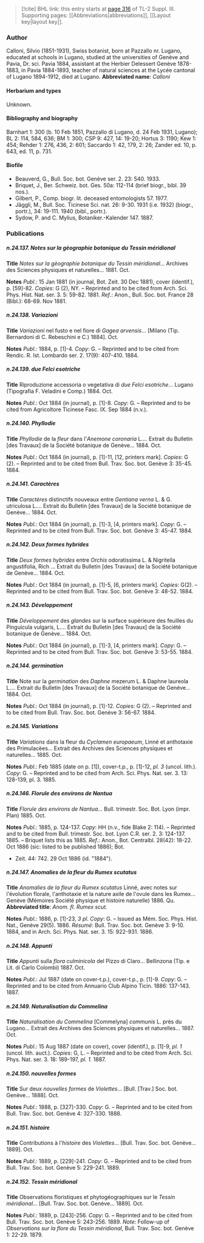 > [!cite] BHL link: this entry starts at [page 316](https://www.biodiversitylibrary.org/page/33266623) of TL-2 Suppl. III.
> Supporting pages: [[Abbreviations|abbreviations]], [[Layout key|layout key]].

### Author

Calloni, Silvio (1851-1931), Swiss botanist, born at Pazzallo nr. Lugano, educated at schools in Lugano, studied at the universities of Genève and Pavia, Dr. sci. Pavia 1884, assistant at the Herbier Delessert Genève 1878-1883, in Pavia 1884-1893, teacher of natural sciences at the Lycée cantonal of Lugano 1894-1912, died at Lugano. 
**Abbreviated name**: *Calloni*

#### Herbarium and types

Unknown.

#### Bibliography and biography

Barnhart 1: 300 (b. 10 Feb 1851, Pazzallo di Lugano, d. 24 Feb 1931, Lugano); BL 2: 114, 584, 636; BM 1: 300; CSP 9: 427, 14: 19-20; Hortus 3: 1190; Kew 1: 454; Rehder 1: 276, 436, 2: 601; Saccardo 1: 42, 179, 2: 26; Zander ed. 10, p. 643, ed. 11, p. 731.

#### Biofile

- Beauverd, G., Bull. Soc. bot. Genève ser. 2. 23: 540. 1933.
- Briquet, J., Ber. Schweiz. bot. Ges. 50a: 112-114 (brief biogr., bibl. 39 nos.).
- Gilbert, P., Comp. biogr. lit. deceased entomologists 57. 1977.
- Jäggli, M., Bull. Soc. Ticinese Sci. nat. 26: 9-30. 1931 (i.e. 1932) (biogr., portr.), 34: 19-111. 1940 (bibl., portr.).
- Sydow, P. and C. Mylius, Botaniker.-Kalender 147. 1887.

### Publications

##### n.24.137. Notes sur la gèographie botanique du Tessin méridional

**Title**
*Notes sur la gèographie botanique du Tessin méridional*... Archives des Sciences physiques et naturelles... 1881. Oct.

**Notes**
*Publ*.: 15 Jan 1881 (in journal, Bot. Zeit. 30 Dec 1881), cover (identif.), p. \[59\]-82. *Copies*: G (2), NY. – Reprinted and to be cited from Arch. Sci. Phys. Hist. Nat. ser. 3. 5: 59-82. 1881.
*Ref*.: Anon., Bull. Soc. bot. France 28 (Bibl.): 68-69. Nov 1881.

##### n.24.138. Variazioni

**Title**
*Variazioni* nel fusto e nel fiore di *Gagea arvensis*... \[Milano (Tip. Bernardoni di C. Rebeschini e C.) 1884\]. Oct.

**Notes**
*Publ*.: 1884, p. \[1\]-4. *Copy*: G. – Reprinted and to be cited from Rendic. R. Ist. Lombardo ser. 2. 17(9): 407-410. 1884.

##### n.24.139. due Felci esotriche

**Title**
Riproduzione accessoria o vegetativa di *due Felci esotriche*... Lugano (Tipografia F. Veladini e Comp.) 1884. Oct.

**Notes**
*Publ*.: Oct 1884 (in journal), p. \[1\]-8. *Copy*: G. – Reprinted and to be cited from Agricoltore Ticinese Fasc. IX. Sep 1884 (n.v.).

##### n.24.140. Phyllodie

**Title**
*Phyllodie* de la *fleur* dans l'*Anemone coronaria* L.... Extrait du Bulletin \[des Travaux\] de la Société botanique de Genève... 1884. Oct.

**Notes**
*Publ*.: Oct 1884 (in journal), p. \[1\]-11, \[12, printers mark\]. *Copies*: G (2). – Reprinted and to be cited from Bull. Trav. Soc. bot. Genève 3: 35-45. 1884.

##### n.24.141. Caractères

**Title**
*Caractères* distinctifs nouveaux entre *Gentiana verna* L. & G. utriculosa L.... Extrait du Bulletin \[des Travaux\] de la Société botanique de Genève... 1884. Oct.

**Notes**
*Publ*.: Oct 1884 (in journal), p. \[1\]-3, \[4, printers mark\]. *Copy*: G. – Reprinted and to be cited from Bull. Trav. Soc. bot. Genève 3: 45-47. 1884.

##### n.24.142. Deux formes hybrides

**Title**
*Deux formes hybrides* entre *Orchis* odoratissima L. & Nigritella angustifolia, Rich ... Extrait du Bulletin \[des Travaux\] de la Société botanique de Genève... 1884. Oct.

**Notes**
*Publ*.: Oct 1884 (in journal), p. \[1\]-5, \[6, printers mark\]. *Copies*: G(2). – Reprinted and to be cited from Bull. Trav. Soc. bot. Genève 3: 48-52. 1884.

##### n.24.143. Développement

**Title**
*Développement* des *glandes* sur la surface supérieure des feuilles du Pinguicula vulgaris, L.... Extrait du Bulletin \[des Travaux\] de la Société botanique de Genève... 1884. Oct.

**Notes**
*Publ*.: Oct 1884 (in journal), p. \[1\]-3, \[4, printers mark\]. *Copy*: G. – Reprinted and to be cited from Bull. Trav. Soc. bot. Genève 3: 53-55. 1884.

##### n.24.144. germination

**Title**
Note sur la *germination* des *Daphne* mezerum L. & Daphne laureola L.... Extrait du Bulletin \[des Travaux\] de la Société botanique de Genève... 1884. Oct.

**Notes**
*Publ*.: Oct 1884 (in journal), p. \[1\]-12. *Copies*: G (2). – Reprinted and to be cited from Bull. Trav. Soc. bot. Genève 3: 56-67. 1884.

##### n.24.145. Variations

**Title**
*Variations* dans la fleur du *Cyclamen europaeum*, Linné et anthotaxie des Primulacèes... Extrait des Archives des Sciences physiques et naturelles... 1885. Oct.

**Notes**
*Publ*.: Feb 1885 (date on p. \[1\]), cover-t.p., p. \[1\]-12, *pl. 3* (uncol. lith.). *Copy*: G. – Reprinted and to be cited from Arch. Sci. Phys. Nat. ser. 3. 13: 128-139, pl. 3. 1885.

##### n.24.146. Florule des environs de Nantua

**Title**
*Florule des environs de Nantua*... Bull. trimestr. Soc. Bot. Lyon (impr. Plan) 1885. Oct.

**Notes**
*Publ*.: 1885, p. 124-137. *Copy*: HH (n.v., fide Blake 2: 114). – Reprinted and to be cited from Bull. trimestr. Soc. bot. Lyon C.R. ser. 2. 3: 124-137. 1885. – Briquet lists this as 1885.
*Ref*.: Anon., Bot. Centralbl. 28(42): 18-22. Oct 1886 (sic: listed to be published 1886); Bot.
- Zeit. 44: 742. 29 Oct 1886 (id. "1884").

##### n.24.147. Anomalies de la fleur du Rumex scutatus

**Title**
*Anomalies de la fleur du Rumex scutatus* Linné, avec notes sur l'évolution florale, l'anthotaxie et la nature axile de l'ovule dans les Rumex... Genève (Mémoires Société physique et histoire naturelle) 1886. Qu.
**Abbreviated title**: *Anom. fl. Rumex scut.*

**Notes**
*Publ*.: 1886, p. \[1\]-23, *3 pl*. *Copy*: G. – Issued as Mém. Soc. Phys. Hist. Nat., Genève 29(5). 1886.
*Résumé*: Bull. Trav. Soc. bot. Genève 3: 9-10. 1884, and in Arch. Sci. Phys. Nat. ser. 3. 15: 922-931. 1886.

##### n.24.148. Appunti

**Title**
*Appunti* sulla *flora culminicola* del Pizzo di Claro... Bellinzona (Tip. e Lit. di Carlo Colombi) 1887. Oct.

**Notes**
*Publ*.: Jul 1887 (date on cover-t.p.), cover-t.p., p. \[1\]-9. *Copy*: G. – Reprinted and to be cited from Annuario Club Alpino Ticin. 1886: 137-143. 1887.

##### n.24.149. Naturalisation du Commelina

**Title**
*Naturalisation du Commelina* \[Commelyna\] *communis* L. près du Lugano... Extrait des Archives des Sciences physiques et naturelles... 1887. Oct.

**Notes**
*Publ*.: 15 Aug 1887 (date on cover), cover (identif.), p. \[1\]-9, *pl. 1* (uncol. lith. auct.). *Copies*: G, L. – Reprinted and to be cited from Arch. Sci. Phys. Nat. ser. 3. 18: 189-197, *pl. 1.* 1887.

##### n.24.150. nouvelles formes

**Title**
Sur deux *nouvelles formes* de *Violettes*... \[Bull. \[Trav.\] Soc. bot. Genève... 1888\]. Oct.

**Notes**
*Publ*.: 1888, p. \[327\]-330. *Copy*: G. – Reprinted and to be cited from Bull. Trav. Soc. bot. Genève 4: 327-330. 1888.

##### n.24.151. histoire

**Title**
Contributions à l'*histoire* des *Violettes*... \[Bull. Trav. Soc. bot. Genève... 1889\]. Oct.

**Notes**
*Publ*.: 1889, p. \[229\]-241. *Copy*: G. – Reprinted and to be cited from Bull. Trav. Soc. bot. Genève 5: 229-241. 1889.

##### n.24.152. Tessin méridional

**Title**
Observations floristiques et phytogéographiques sur le *Tessin méridional*... \[Bull. Trav. Soc. bot. Genève... 1889\]. Oct.

**Notes**
*Publ*.: 1889, p. \[243\]-256. *Copy*: G. – Reprinted and to be cited from Bull. Trav. Soc. bot. Genève 5: 243-256. 1889.
*Note*: Follow-up of *Observations sur la flore du Tessin méridional*, Bull. Trav. Soc. bot. Genève 1: 22-29. 1879.

